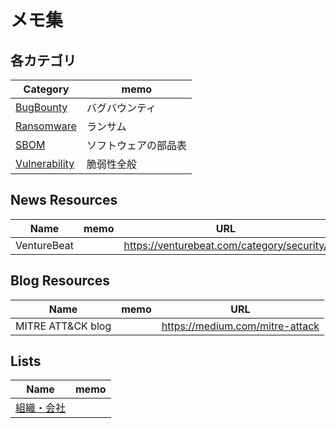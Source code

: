# メモ集

## 各カテゴリ

|Category|memo|
----|----
|[BugBounty](BugBounty)|バグバウンティ|
|[Ransomware](Ransomware)|ランサム|
|[SBOM](SBOM)|ソフトウェアの部品表|
|[Vulnerability](Vulnerability)|脆弱性全般|

## News Resources

|Name|memo|URL|
----|----|----
|VentureBeat||https://venturebeat.com/category/security/|

## Blog Resources

|Name|memo|URL|
----|----|----
|MITRE ATT&CK blog||https://medium.com/mitre-attack|


## Lists

|Name|memo|
----|----
|[組織・会社](Organizations)||
